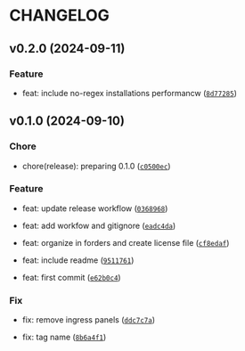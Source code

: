 # CHANGELOG

## v0.2.0 (2024-09-11)

### Feature

* feat: include no-regex installations performancw ([`8d77285`](https://github.com/eduNEXT/edunext-grafana-dashboards/commit/8d77285c07864fc25c228198d4e54719ac12f6a3))

## v0.1.0 (2024-09-10)

### Chore

* chore(release): preparing 0.1.0 ([`c0500ec`](https://github.com/eduNEXT/edunext-grafana-dashboards/commit/c0500ecfd230f3531fad8bb4fba38d2234e82cae))

### Feature

* feat: update release workflow ([`0368968`](https://github.com/eduNEXT/edunext-grafana-dashboards/commit/03689680157dd6d709e032b6d920e74853a836e7))

* feat: add workfow and gitignore ([`eadc4da`](https://github.com/eduNEXT/edunext-grafana-dashboards/commit/eadc4dadee40a71367a28fe6192faf3a39904341))

* feat: organize in forders and create license file ([`cf8edaf`](https://github.com/eduNEXT/edunext-grafana-dashboards/commit/cf8edaffd9c26ce57cb0fbeefd810e8cebf2b22a))

* feat: include readme ([`9511761`](https://github.com/eduNEXT/edunext-grafana-dashboards/commit/9511761b431dd3e7a6429fa33567af15022d055a))

* feat: first commit ([`e62b0c4`](https://github.com/eduNEXT/edunext-grafana-dashboards/commit/e62b0c478f65b617472da446163111c2ce6e67ea))

### Fix

* fix: remove ingress panels ([`ddc7c7a`](https://github.com/eduNEXT/edunext-grafana-dashboards/commit/ddc7c7a242de8152ef88c02b6e31cf2e5b14907f))

* fix: tag name ([`8b6a4f1`](https://github.com/eduNEXT/edunext-grafana-dashboards/commit/8b6a4f143956fedeebb16de59e73e5b0db4abba2))
